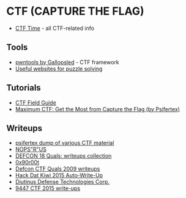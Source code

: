 # CTF (CAPTURE THE FLAG)

* [CTF Time](https://ctftime.org/) - all CTF-related info

Tools
-----

* [pwntools by Gallopsled](https://github.com/Gallopsled/pwntools) - CTF framework
* [Useful websites for puzzle solving](http://www.winterdragon.org/index.php?page=puzzle-sites)

Tutorials
---------

* [CTF Field Guide](http://trailofbits.github.io/ctf/)
* [Maximum CTF: Get the Most from Capture the Flag (by Psifertex)](https://www.youtube.com/watch?v=V6hhlvbMFlY)

Writeups
--------

* [psifertex dump of various CTF material](http://captf.com/)
* [NOPS"R"US](http://nopsr.us/)
* [DEFCON 18 Quals: writeups collection](http://www.vnsecurity.net/ctf%20-%20clgt%20crew/2010/05/25/defcon-18-quals-writeups-collection.html)
* [0x90r00t](https://0x90r00t.com/about-us/)
* [Defcon CTF Quals 2009 writeups](http://www.shallweplayaga.me/)
* [Hack Dat Kiwi 2015 Auto-Write-Up](http://hack.dat.kiwi/writeup)
* [Diutinus Defense Technologies Corp.](http://ddtek.biz/)
* [9447 CTF 2015 write-ups](https://github.com/ctfs/write-ups-2015/tree/master/9447-ctf-2015)
